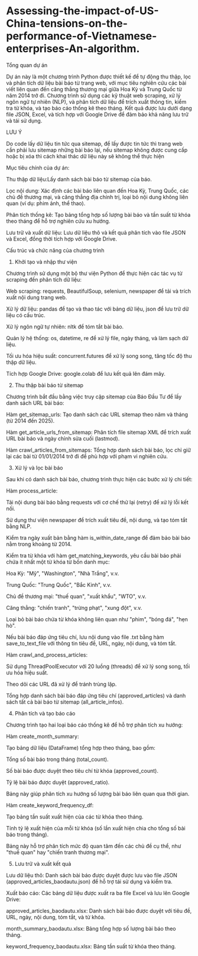 # Assessing-the-impact-of-US-China-tensions-on-the-performance-of-Vietnamese-enterprises-An-algorithm.
Tổng quan dự án

Dự án này là một chương trình Python được thiết kế để tự động thu thập, lọc và phân tích dữ liệu bài báo từ trang web, với mục tiêu nghiên cứu các bài viết liên quan đến căng thẳng thương mại giữa Hoa Kỳ và Trung Quốc từ năm 2014 trở đi. Chương trình sử dụng các kỹ thuật web scraping, xử lý ngôn ngữ tự nhiên (NLP), và phân tích dữ liệu để trích xuất thông tin, kiểm tra từ khóa, và tạo báo cáo thống kê theo tháng. Kết quả được lưu dưới dạng file JSON, Excel, và tích hợp với Google Drive để đảm bảo khả năng lưu trữ và tái sử dụng.

LƯU Ý

Do code lấy dữ liệu tin tức qua sitemap, để lấy được tin tức thì trang web cần phải lưu sitemap những bài báo lại, nếu sitemap không được cung cấp hoặc bị xóa thì cách khai thác dữ liệu này sẽ không thể thực hiện

Mục tiêu chính của dự án:

Thu thập dữ liệu:Lấy danh sách bài báo từ sitemap của báo.

Lọc nội dung: Xác định các bài báo liên quan đến Hoa Kỳ, Trung Quốc, các chủ đề thương mại, và căng thẳng địa chính trị, loại bỏ nội dung không liên quan (ví dụ: phim ảnh, thể thao).

Phân tích thống kê: Tạo bảng tổng hợp số lượng bài báo và tần suất từ khóa theo tháng để hỗ trợ nghiên cứu xu hướng.

Lưu trữ và xuất dữ liệu: Lưu dữ liệu thô và kết quả phân tích vào file JSON và Excel, đồng thời tích hợp với Google Drive.

Cấu trúc và chức năng của chương trình

1. Khởi tạo và nhập thư viện

Chương trình sử dụng một bộ thư viện Python để thực hiện các tác vụ từ scraping đến phân tích dữ liệu:

Web scraping: requests, BeautifulSoup, selenium, newspaper để tải và trích xuất nội dung trang web.

Xử lý dữ liệu: pandas để tạo và thao tác với bảng dữ liệu, json để lưu trữ dữ liệu có cấu trúc.

Xử lý ngôn ngữ tự nhiên: nltk để tóm tắt bài báo.

Quản lý hệ thống: os, datetime, re để xử lý file, ngày tháng, và làm sạch dữ liệu.

Tối ưu hóa hiệu suất: concurrent.futures để xử lý song song, tăng tốc độ thu thập dữ liệu.

Tích hợp Google Drive: google.colab để lưu kết quả lên đám mây.

2. Thu thập bài báo từ sitemap

Chương trình bắt đầu bằng việc truy cập sitemap của Báo Đầu Tư để lấy danh sách URL bài báo:

Hàm get_sitemap_urls: Tạo danh sách các URL sitemap theo năm và tháng (từ 2014 đến 2025).

Hàm get_article_urls_from_sitemap: Phân tích file sitemap XML để trích xuất URL bài báo và ngày chỉnh sửa cuối (lastmod).

Hàm crawl_articles_from_sitemaps: Tổng hợp danh sách bài báo, lọc chỉ giữ lại các bài từ 01/01/2014 trở đi để phù hợp với phạm vi nghiên cứu.

3. Xử lý và lọc bài báo

Sau khi có danh sách bài báo, chương trình thực hiện các bước xử lý chi tiết:

Hàm process_article:

Tải nội dung bài báo bằng requests với cơ chế thử lại (retry) để xử lý lỗi kết nối.

Sử dụng thư viện newspaper để trích xuất tiêu đề, nội dung, và tạo tóm tắt bằng NLP.

Kiểm tra ngày xuất bản bằng hàm is_within_date_range để đảm bảo bài báo nằm trong khoảng từ 2014.

Kiểm tra từ khóa với hàm get_matching_keywords, yêu cầu bài báo phải chứa ít nhất một từ khóa từ bốn danh mục:

Hoa Kỳ: "Mỹ", "Washington", "Nhà Trắng", v.v.

Trung Quốc: "Trung Quốc", "Bắc Kinh", v.v.

Chủ đề thương mại: "thuế quan", "xuất khẩu", "WTO", v.v.

Căng thẳng: "chiến tranh", "trừng phạt", "xung đột", v.v.

Loại bỏ bài báo chứa từ khóa không liên quan như "phim", "bóng đá", "hẹn hò".

Nếu bài báo đáp ứng tiêu chí, lưu nội dung vào file .txt bằng hàm save_to_text_file với thông tin tiêu đề, URL, ngày, nội dung, và tóm tắt.

Hàm crawl_and_process_articles:

Sử dụng ThreadPoolExecutor với 20 luồng (threads) để xử lý song song, tối ưu hóa hiệu suất.

Theo dõi các URL đã xử lý để tránh trùng lặp.

Tổng hợp danh sách bài báo đáp ứng tiêu chí (approved_articles) và danh sách tất cả bài báo từ sitemap (all_article_infos).

4. Phân tích và tạo báo cáo

Chương trình tạo hai loại báo cáo thống kê để hỗ trợ phân tích xu hướng:

Hàm create_month_summary:

Tạo bảng dữ liệu (DataFrame) tổng hợp theo tháng, bao gồm:

Tổng số bài báo trong tháng (total_count).

Số bài báo được duyệt theo tiêu chí từ khóa (approved_count).

Tỷ lệ bài báo được duyệt (approved_ratio).

Bảng này giúp phân tích xu hướng số lượng bài báo liên quan qua thời gian.

Hàm create_keyword_frequency_df:

Tạo bảng tần suất xuất hiện của các từ khóa theo tháng.

Tính tỷ lệ xuất hiện của mỗi từ khóa (số lần xuất hiện chia cho tổng số bài báo trong tháng).

Bảng này hỗ trợ phân tích mức độ quan tâm đến các chủ đề cụ thể, như "thuế quan" hay "chiến tranh thương mại".

5. Lưu trữ và xuất kết quả

Lưu dữ liệu thô: Danh sách bài báo được duyệt được lưu vào file JSON (approved_articles_baodautu.json) để hỗ trợ tái sử dụng và kiểm tra.

Xuất báo cáo: Các bảng dữ liệu được xuất ra ba file Excel và lưu lên Google Drive:

approved_articles_baodautu.xlsx: Danh sách bài báo được duyệt với tiêu đề, URL, ngày, nội dung, tóm tắt, và từ khóa.

month_summary_baodautu.xlsx: Bảng tổng hợp số lượng bài báo theo tháng.

keyword_frequency_baodautu.xlsx: Bảng tần suất từ khóa theo tháng.
